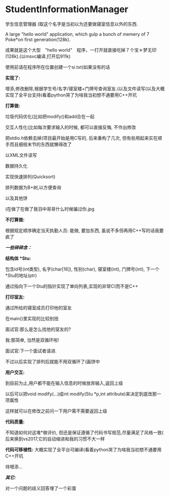 # StudentInformationManager
学生信息管理器 (取这个名字是当初以为还要做寝室信息以外的东西.

A large "hello world" application, which gulp a bunch of memery of 7 Poke*on first generation(128k).

成果就是这个大型　"hello world"　程序，一打开就直接吃掉７个宝＊梦无印(128k).(以msvc编译,打开后911k)

使用前请在程序所在位置创建一个si.txt(如果没有的话

__实现了:__

增添,修改删除,根据学生号/名字/寝室楼+门牌号查询室友.(以及文件读写(以及大概实现了全平台支持(看着python哭了为啥我当初想不通要用C++开坑

__打算做:__

垃圾代码优化(比如把modify()和add合在一起

交互人性化(比如每次要求输入的时候, 都可以直接反悔, 不作出修改

把stdio.h依赖去掉(项目最开始是用C写的, 后来重构了几次, 但有些用起来实在顺手而且细枝末节的东西就懒得改了

以XML文件读写

数据持久化

实现快速排列(Quicksort)

排列数据为B+树,以方便查询

以及其他饼

(在做了在做了我羽中哥哥什么时候骗过你.jpg

 __不打算做:__
 
 根据规定顺序确定当天执勤人员:  能做, 要加东西, 虽说不多但再用C++写的话我要疯了

___一些碎碎念：___

__结构体 *Stu:__

包含id号(int类型), 名字(char[16]), 性别(char), 寝室楼(int), 门牌号(int), 下一个*Stu的地址(ptr)

通过指向下一个Stu的指针实现了单向列表,实现的非常C(而不是C++

__打印室友:__

通过所给的寝室成员打印他的室友

在main()里实现的比较别扭

面试官:那么是怎么找他的室友的?

我:那简单, 当然是双循环啦!

面试官:下一个面试者请进.

不过以后实现了排列后就能不用双循环了(画饼中

__用户交互:__

到目前为止,用户都不能在输入信息的时候放弃输入,返回上级

以后可以把void modify(...)成int modify(Stu *p,int attribute)来决定到底改那一项属性

这样就可以在修改之前问一下用户需不需要返回上级

__代码质量:__

不知道如何对这堆*做评价, 但还是保证遵循了代码书写规范,尽量满足了风格一致( 后来换到vs2017,它的自动缩进和我的习惯不大一样

__代码可移植性:__
大概实现了全平台可编译(看着python哭了为啥我当初想不通要用C++开坑

待增添...

___其它:___

对一个问题的歧义回答埋了一个彩蛋

